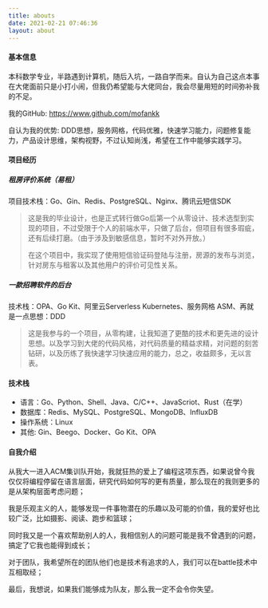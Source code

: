 ```yaml
---
title: abouts
date: 2021-02-21 07:46:36
layout: about
---
```


#### 基本信息

本科数学专业，半路遇到计算机，随后入坑，一路自学而来。自认为自己这点本事在大佬面前只是小打小闹，但我仍希望能与大佬同台，我会尽量用短的时间弥补我的不足。

我的GitHub: https://www.github.com/mofankk

自认为我的优势: DDD思想，服务网格，代码优雅，快速学习能力，问题修复能力，产品设计思维，架构视野，不过认知尚浅，希望在工作中能够实践学习。


#### 项目经历


##### 租房评价系统（易租）

项目技术栈：Go、Gin、Redis、PostgreSQL、Nginx、腾讯云短信SDK

>  这是我的毕业设计，也是正式转行做Go后第一个从零设计、技术选型到实现的项目，不过受限于个人的前端水平，只做了后台，但项目有很多瑕疵，还有后续打磨。（由于涉及到敏感信息，暂时不对外开放。）
>
> 在这个项目中，我实现了使用短信验证码登陆与注册，房源的发布与浏览，针对房东与租客以及其他用户的评价可见性关系。

##### 一款招聘软件的后台

技术栈：OPA、Go Kit、阿里云Serverless Kubernetes、服务网格 ASM、再就是一点思想：DDD

> 这是我参与的一个项目，从零构建，让我知道了更酷的技术和更先进的设计思想。以及学习到大佬的代码风格，对代码质量的精益求精，对问题的刻苦钻研，以及历练了我快速学习快速应用的能力，总之，收益颇多，无以言表。

#### 技术栈

* 语言：Go、Python、Shell、Java、C/C++、JavaScriot、Rust（在学）
* 数据库：Redis、MySQL、PostgreSQL、MongoDB、InfluxDB
* 操作系统：Linux
* 其他: Gin、Beego、Docker、Go Kit、OPA

#### 自我介绍

从我大一进入ACM集训队开始，我就狂热的爱上了编程这项东西，如果说曾今我仅仅将编程停留在语言层面，研究代码如何写的更有质量，那么现在的我则更多的是从架构层面考虑问题；

我是乐观主义的人，能够发现一件事物潜在的乐趣以及可能的价值，我的爱好也比较广泛，比如摄影、阅读、跑步和篮球；

同时我又是一个喜欢帮助别人的人，我相信别人的问题可能是我不曾遇到的问题，搞定了它我也能得到成长；

对于团队，我希望所在的团队他们也是技术有追求的人，我们可以在battle技术中互相取经；

最后，我想说，如果我们能够成为队友，那么我一定不会令你失望。



<iframe frameborder="no" border="0" marginwidth="0" marginheight="0" width=1 height=1 src="//music.163.com/outchain/player?type=2&id=1393230190&auto=1&height=66"></iframe>

